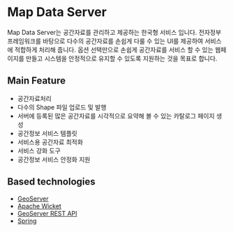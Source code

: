 Map Data Server
=============
Map Data Server는 공간자료를 관리하고 제공하는 한국형 서비스 입니다. 
전자정부 프레임워크를 바탕으로 다수의 공간자료를 손쉽게 다룰 수 있는 UI를 제공하여 서비스에 적합하게 처리해 줍니다. 
옵션 선택만으로 손쉽게 공간자료를 서비스 할 수 있는 웹페이지를 만들고 시스템을 안정적으로 유지할 수 있도록 지원하는 것을 목표로 합니다. 

Main Feature
-----------------------
* 공간자료처리
 * 다수의 Shape 파일 업로드 및 발행
 * 서버에 등록된 많은 공간자료를 시각적으로 요약해 볼 수 있는 카탈로그 페이지 생성
* 공간정보 서비스 템플릿
* 서비스용 공간자료 최적화
* 서비스 강화 도구
* 공간정보 서비스 안정화 지원

Based technologies
-----------------------
* [GeoServer](http://geoserver.org/)
* [Apache Wicket](https://wicket.apache.org/)
* [GeoServer REST API](http://docs.geoserver.org/2.0.0/user/extensions/rest/rest-config-api.html)
* [Spring](http://spring.io/)

